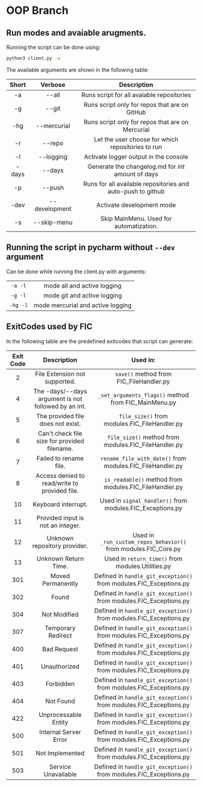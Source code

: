# OOP Branch

## Run modes and avaiable arugments.

Running the script can be done using:

```Bash
python3 client.py -a
```

The available arguments are shown in the following table:

| Short |    Verbose    |                       Description                             |
|  :-:  |      :-:      |                           :-:                                 |
|  -a   | --all         | Runs script for all avaiable repositories                     |
|  -g   | --git         | Runs script only for repos that are on GitHub                 |
|  -hg  | --mercurial   | Runs script only for repos that are on Mercurial              |
|  -r   | --repo        | Let the user choose for which repositories to run             |
|  -l   | --logging     | Activate logger output in the console                         |
| -days | --days        | Generate the changelog.md for _int_ amount of days            |
|  -p   | --push        | Runs for all available repositories and auto-push to github   |
| -dev  | --development | Activate development mode                                     |
|  -s   | --skip-menu   | Skip MainMenu. Used for automatization.                       |

## Running the script in pycharm without `--dev` argument

Can be done while running the client.py with arguments:

|            |                                   |
|    :-:     |              :-:                  |
|   `-a -l`  |  mode all and active logging      |
|   `-g -l`  |  mode git and active logging      |
|   `-hg -l` |  mode mercurial and active logging|

## ExitCodes used by FIC

In the following table are the predefined exitcodes that script can generate:

| Exit Code |                      Description                      |                              Used in:                              |
|:---------:|:-----------------------------------------------------:|:------------------------------------------------------------------:|
|     2     |             File Extension not supported.             |               `save()` method from FIC_FileHandler.py              |
|     4     |  The -days/--days argument is not followed by an int. |        `_set_arguments_flags()` method from FIC_MainMenu.py        |
|     5     |           The provided file does not exist.           |            `file_size()` from modules.FIC_FileHandler.py           |
|     6     |      Can't check file size for provided filename.     |        `file_size()` method from modules.FIC_FileHandler.py        |
|     7     |                 Failed to rename file.                |      `rename_file_with_date()` from modules.FIC_FileHandler.py     |
|     8     |     Access denied to read/write to provided file.     |       `is_readable()` method from modules.FIC_FileHandler.py       |
|     10    |                  Keyboard interrupt.                  |      Used in `signal_handler()` from modules.FIC_Exceptions.py     |
|     11    |           Provided input is not an integer.           |                                                                    |
|     12    |              Unknown repository provider.             |   Used in `_run_custom_repos_behavior()` from modules.FIC_Core.py  |
|     13    |                  Unknown Return Time.                 |          Used in `return_time()` from modules.Utilities.py         |
|    301    |                   Moved Permanently                   | Defined in `handle_git_exception()` from modules.FIC_Exceptions.py |
|    302    |                         Found                         | Defined in `handle_git_exception()` from modules.FIC_Exceptions.py |
|    304    |                      Not Modified                     | Defined in `handle_git_exception()` from modules.FIC_Exceptions.py |
|    307    |                   Temporary Redirect                  | Defined in `handle_git_exception()` from modules.FIC_Exceptions.py |
|    400    |                      Bad Request                      | Defined in `handle_git_exception()` from modules.FIC_Exceptions.py |
|    401    |                      Unauthorized                     | Defined in `handle_git_exception()` from modules.FIC_Exceptions.py |
|    403    |                       Forbidden                       | Defined in `handle_git_exception()` from modules.FIC_Exceptions.py |
|    404    |                       Not Found                       | Defined in `handle_git_exception()` from modules.FIC_Exceptions.py |
|    422    |                  Unprocessable Entity                 | Defined in `handle_git_exception()` from modules.FIC_Exceptions.py |
|    500    |                 Internal Server Error                 | Defined in `handle_git_exception()` from modules.FIC_Exceptions.py |
|    501    |                    Not Implemented                    | Defined in `handle_git_exception()` from modules.FIC_Exceptions.py |
|    503    |                  Service Unavailable                  | Defined in `handle_git_exception()` from modules.FIC_Exceptions.py |
